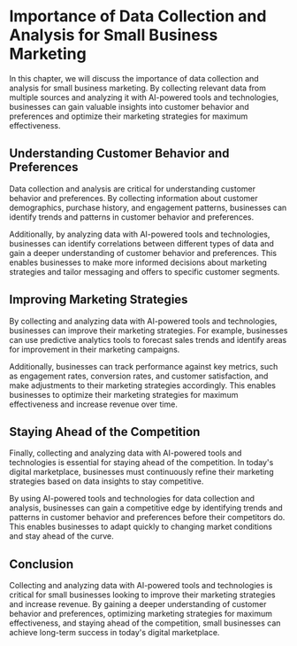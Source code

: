 Importance of Data Collection and Analysis for Small Business Marketing
=======================================================================================================================================

In this chapter, we will discuss the importance of data collection and analysis for small business marketing. By collecting relevant data from multiple sources and analyzing it with AI-powered tools and technologies, businesses can gain valuable insights into customer behavior and preferences and optimize their marketing strategies for maximum effectiveness.

Understanding Customer Behavior and Preferences
-----------------------------------------------

Data collection and analysis are critical for understanding customer behavior and preferences. By collecting information about customer demographics, purchase history, and engagement patterns, businesses can identify trends and patterns in customer behavior and preferences.

Additionally, by analyzing data with AI-powered tools and technologies, businesses can identify correlations between different types of data and gain a deeper understanding of customer behavior and preferences. This enables businesses to make more informed decisions about marketing strategies and tailor messaging and offers to specific customer segments.

Improving Marketing Strategies
------------------------------

By collecting and analyzing data with AI-powered tools and technologies, businesses can improve their marketing strategies. For example, businesses can use predictive analytics tools to forecast sales trends and identify areas for improvement in their marketing campaigns.

Additionally, businesses can track performance against key metrics, such as engagement rates, conversion rates, and customer satisfaction, and make adjustments to their marketing strategies accordingly. This enables businesses to optimize their marketing strategies for maximum effectiveness and increase revenue over time.

Staying Ahead of the Competition
--------------------------------

Finally, collecting and analyzing data with AI-powered tools and technologies is essential for staying ahead of the competition. In today's digital marketplace, businesses must continuously refine their marketing strategies based on data insights to stay competitive.

By using AI-powered tools and technologies for data collection and analysis, businesses can gain a competitive edge by identifying trends and patterns in customer behavior and preferences before their competitors do. This enables businesses to adapt quickly to changing market conditions and stay ahead of the curve.

Conclusion
----------

Collecting and analyzing data with AI-powered tools and technologies is critical for small businesses looking to improve their marketing strategies and increase revenue. By gaining a deeper understanding of customer behavior and preferences, optimizing marketing strategies for maximum effectiveness, and staying ahead of the competition, small businesses can achieve long-term success in today's digital marketplace.


